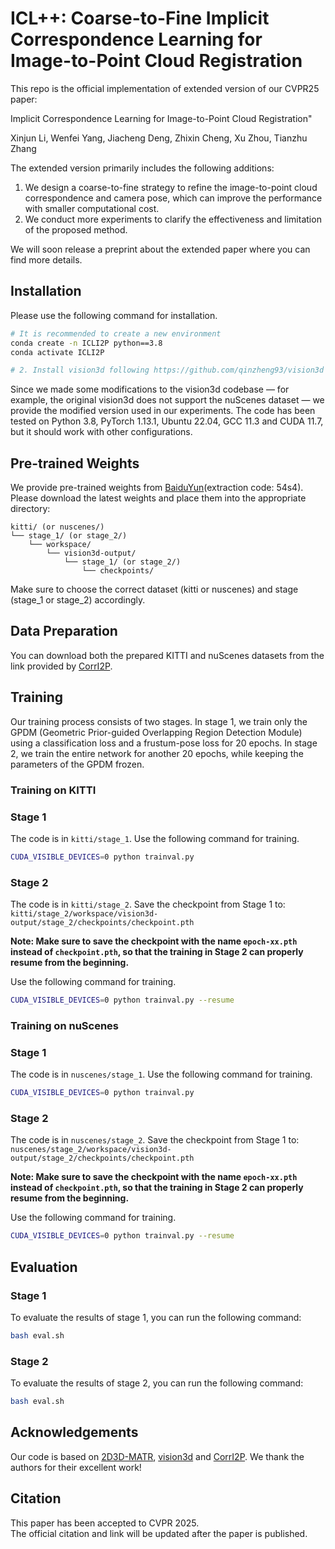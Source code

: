 # ICL++: Coarse-to-Fine Implicit Correspondence Learning for Image-to-Point Cloud Registration
This repo is the official implementation of extended version of our CVPR25 paper:

Implicit Correspondence Learning for Image-to-Point Cloud Registration"

Xinjun Li, Wenfei Yang, Jiacheng Deng, Zhixin Cheng, Xu Zhou, Tianzhu Zhang

The extended version primarily includes the following additions:
1. We design a coarse-to-fine strategy to refine the image-to-point cloud correspondence and camera pose, which can improve the performance with smaller computational cost.
2. We conduct more experiments to clarify the effectiveness and limitation of the proposed method.

We will soon release a preprint about the extended paper where you can find more details.

## Installation
Please use the following command for installation.

```bash
# It is recommended to create a new environment
conda create -n ICLI2P python==3.8
conda activate ICLI2P

# 2. Install vision3d following https://github.com/qinzheng93/vision3d
```
Since we made some modifications to the vision3d codebase — for example, the original vision3d does not support the nuScenes dataset — we provide the modified version used in our experiments.
The code has been tested on Python 3.8, PyTorch 1.13.1, Ubuntu 22.04, GCC 11.3 and CUDA 11.7, but it should work with other configurations.

## Pre-trained Weights
We provide pre-trained weights from [BaiduYun](https://pan.baidu.com/s/16BVtBUjiBTNy-UdbrIHYng?pwd=54s4)(extraction code: 54s4). Please download the latest weights and place them into the appropriate directory:
```
kitti/ (or nuscenes/)
└── stage_1/ (or stage_2/)
    └── workspace/
        └── vision3d-output/
            └── stage_1/ (or stage_2/)
                └── checkpoints/
```
Make sure to choose the correct dataset (kitti or nuscenes) and stage (stage_1 or stage_2) accordingly.

## Data Preparation
You can download both the prepared KITTI and nuScenes datasets from the link provided by [CorrI2P](https://github.com/rsy6318/CorrI2P).

## Training
Our training process consists of two stages. In stage 1, we train only the GPDM (Geometric Prior-guided Overlapping Region Detection Module) using a classification loss and a frustum-pose loss for 20 epochs. In stage 2, we train the entire network for another 20 epochs, while keeping the parameters of the GPDM frozen.
### Training on KITTI
### Stage 1
The code is in `kitti/stage_1`. Use the following command for training.
```bash
CUDA_VISIBLE_DEVICES=0 python trainval.py
```

### Stage 2
The code is in `kitti/stage_2`. 
Save the checkpoint from Stage 1 to:
`kitti/stage_2/workspace/vision3d-output/stage_2/checkpoints/checkpoint.pth`

**Note: Make sure to save the checkpoint with the name `epoch-xx.pth` instead of `checkpoint.pth`, so that the training in Stage 2 can properly resume from the beginning.**

Use the following command for training.
```bash
CUDA_VISIBLE_DEVICES=0 python trainval.py --resume
```

### Training on nuScenes
### Stage 1
The code is in `nuscenes/stage_1`. Use the following command for training.
```bash
CUDA_VISIBLE_DEVICES=0 python trainval.py
```

### Stage 2
The code is in `nuscenes/stage_2`. 
Save the checkpoint from Stage 1 to:
`nuscenes/stage_2/workspace/vision3d-output/stage_2/checkpoints/checkpoint.pth`

**Note: Make sure to save the checkpoint with the name `epoch-xx.pth` instead of `checkpoint.pth`, so that the training in Stage 2 can properly resume from the beginning.**

Use the following command for training.
```bash
CUDA_VISIBLE_DEVICES=0 python trainval.py --resume
```

## Evaluation
### Stage 1
To evaluate the results of stage 1, you can run the following command:
```bash
bash eval.sh
```

### Stage 2
To evaluate the results of stage 2, you can run the following command:
```bash
bash eval.sh
```

## Acknowledgements
Our code is based on [2D3D-MATR](https://github.com/minhaolee/2D3DMATR), [vision3d](https://github.com/qinzheng93/vision3d) and [CorrI2P](https://github.com/rsy6318/CorrI2P). 
We thank the authors for their excellent work!

## Citation
This paper has been accepted to CVPR 2025.  
The official citation and link will be updated after the paper is published.